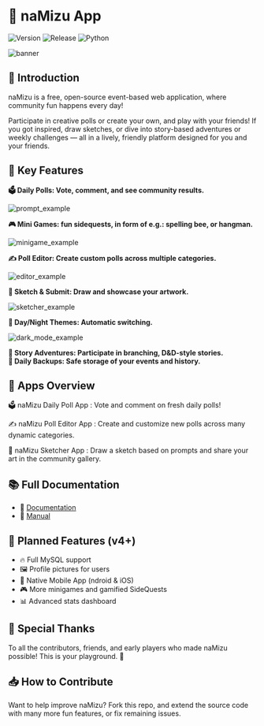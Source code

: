 # 💬 naMizu App

![Version](https://img.shields.io/badge/version-3.0.1-green) ![Release](https://img.shields.io/badge/release-develop-orange) ![Python](https://img.shields.io/badge/python-3.10-yellow)

![banner](./docs/img/frontPageBanner.png)

## 📖 Introduction

naMizu is a free, open-source event-based web application, where community fun happens every day!

Participate in creative polls or create your own, and play with your friends! If you got inspired, draw sketches, or dive into story-based adventures or weekly challenges — all in a lively, friendly platform designed for you and your friends.

## 🚀 Key Features

**🗳️ Daily Polls: Vote, comment, and see community results.**

![prompt_example](./docs/img/prompt_example.png)

**🎮 Mini Games: fun sidequests, in form of e.g.: spelling bee, or hangman.**

![minigame_example](./docs/img/minigame_after.png)

**✍️ Poll Editor: Create custom polls across multiple categories.**

![editor_example](./docs/img/editor_example.png)

**🎨 Sketch & Submit: Draw and showcase your artwork.**

![sketcher_example](./docs/img/sketcher_example.png)

**🌙 Day/Night Themes: Automatic switching.**

![dark_mode_example](./docs/img/dark_mode_banner.png)

**📜 Story Adventures: Participate in branching, D&D-style stories.** \
**💾 Daily Backups: Safe storage of your events and history.**






 


## 📱 Apps Overview

🗳️ naMizu Daily Poll App
: Vote and comment on fresh daily polls!

✍️ naMizu Poll Editor App
: Create and customize new polls across many dynamic categories.

🎨 naMizu Sketcher App
: Draw a sketch based on prompts and share your art in the community gallery.

## 📚 Full Documentation

- 📖 [Documentation](./docs/Documentation.md)
- 📔 [Manual](./docs/Manual.md)

## 🎯 Planned Features (v4+)

- 🔥 Full MySQL support
- 🖼️ Profile pictures for users
- 📱 Native Mobile App (ndroid & iOS)
- 🎮 More minigames and gamified SideQuests
- 📊 Advanced stats dashboard

## 🤝 Special Thanks

To all the contributors, friends, and early players who made naMizu possible!
This is your playground. 🎉

## 📥 How to Contribute

Want to help improve naMizu? Fork this repo, and extend the source code with many more fun features, or fix remaining issues.

